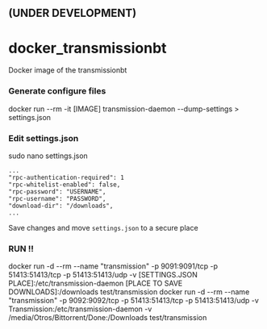 ## (UNDER DEVELOPMENT)

# docker_transmissionbt
Docker image of the transmissionbt

### Generate configure files
docker run --rm -it [IMAGE] transmission-daemon --dump-settings > settings.json

### Edit settings.json
sudo nano settings.json

```
...
"rpc-authentication-required": 1
"rpc-whitelist-enabled": false,
"rpc-password": "USERNAME",
"rpc-username": "PASSWORD",
"download-dir": "/downloads",
...
```

Save changes and move `settings.json` to a secure place


### RUN !!
docker run -d --rm --name "transmission" -p 9091:9091/tcp -p 51413:51413/tcp -p 51413:51413/udp -v [SETTINGS.JSON PLACE]:/etc/transmission-daemon [PLACE TO SAVE DOWNLOADS]:/downloads test/transmission
docker run -d --rm --name "transmission" -p 9092:9092/tcp -p 51413:51413/tcp -p 51413:51413/udp -v Transmission:/etc/transmission-daemon -v /media/Otros/Bittorrent/Done:/Downloads test/transmission

